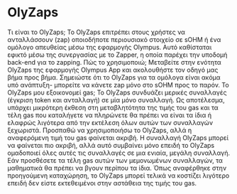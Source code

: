 # OlyZaps

Τι είναι το OlyZaps; Το OlyZaps επιτρέπει στους χρήστες να ανταλλάσσουν (zap) οποιοδήποτε περιουσιακό στοιχείο σε sOHM ή ένα ομόλογο απευθείας μέσω της εφαρμογής Olympus. Αυτό καθίσταται εφικτό μέσω της συνεργασίας με το Zapper, η οποία παρέχει την υποδομή back-end για το zapping. Πώς το χρησιμοποιώ; Μεταβείτε στην ενότητα OlyZaps της εφαρμογής Olympus App και ακολουθήστε τον οδηγό μας βήμα προς βήμα. Σημειώστε ότι το OlyZaps για τα ομόλογα είναι ακόμα υπό ανάπτυξη- μπορείτε να κάνετε zap μόνο στο sOHM προς το παρόν. Το OlyZaps μου εξοικονομεί gas; Το OlyZaps συνδυάζει μερικές συναλλαγές (έγκριση token και ανταλλαγή) σε μία μόνο συναλλαγή. Ως αποτέλεσμα, υπάρχει μικρότερη έκθεση στη μεταβλητότητα της τιμής του gas και τα τέλη gas που καταλήγετε να πληρώνετε θα πρέπει να είναι τα ίδια ή ελαφρώς λιγότερα από την εκτέλεση όλων αυτών των συναλλαγών ξεχωριστά. Προσπαθώ να χρησιμοποιήσω το OlyZaps, αλλά η αναφερόμενη τιμή του gas φαίνεται ακριβή. Η συναλλαγή OlyZaps μπορεί να φαίνεται πιο ακριβή, αλλά αυτό συμβαίνει μόνο επειδή το OlyZaps ομαδοποιεί όλες αυτές τις συναλλαγές σε μια ενιαία, μεγάλη συναλλαγή. Εάν προσθέσετε τα τέλη gas αυτών των μεμονωμένων συναλλαγών, τα μαθηματικά θα πρέπει να βγουν περίπου τα ίδια. Όπως αναφέρθηκε στην προηγούμενη καταχώρηση, το OlyZaps μπορεί τελικά να κοστίζει λιγότερο επειδή δεν είστε εκτεθειμένοι στην αστάθεια της τιμής του gas.
